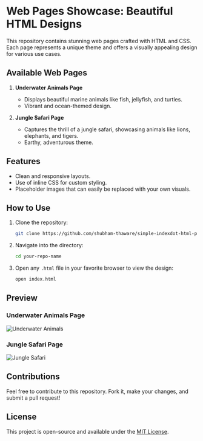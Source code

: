 # Web Pages Showcase: Beautiful HTML Designs

This repository contains stunning web pages crafted with HTML and CSS. Each page represents a unique theme and offers a visually appealing design for various use cases.

## Available Web Pages

1. **Underwater Animals Page**
   - Displays beautiful marine animals like fish, jellyfish, and turtles.
   - Vibrant and ocean-themed design.

2. **Jungle Safari Page**
   - Captures the thrill of a jungle safari, showcasing animals like lions, elephants, and tigers.
   - Earthy, adventurous theme.

## Features

- Clean and responsive layouts.
- Use of inline CSS for custom styling.
- Placeholder images that can easily be replaced with your own visuals.

## How to Use

1. Clone the repository:
   ```bash
   git clone https://github.com/shubham-thaware/simple-indexdot-html-pages.git
   ```
2. Navigate into the directory:
   ```bash
   cd your-repo-name
   ```
3. Open any `.html` file in your favorite browser to view the design:
   ```bash
   open index.html
   ```

## Preview

### Underwater Animals Page
![Underwater Animals](https://source.unsplash.com/600x400/?ocean)

### Jungle Safari Page
![Jungle Safari](https://source.unsplash.com/600x400/?jungle)

## Contributions

Feel free to contribute to this repository. Fork it, make your changes, and submit a pull request!

## License

This project is open-source and available under the [MIT License](LICENSE).
